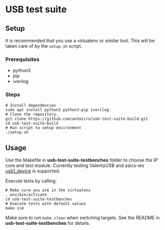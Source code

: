 # USB test suite

## Setup

It is recommended that you use a virtualenv or similar tool.
This will be taken care of by the `setup.sh` script.

### Prerequisites

* python3
* pip
* iverilog

### Steps

```
# Install dependencies
sudo apt install python3 python3-pip iverilog
# Clone the repository.
git clone https://github.com/antmicro/usb-test-suite-build.git
cd usb-test-suite-build
# Run script to setup environment
./setup.sh
```

## Usage

Use the Makefile in **usb-test-suite-testbenches** folder to choose the IP core and test module.
Currently testing ValentyUSB and asics-ws [usb1_device](https://github.com/www-asics-ws/usb1_device) is supported.

Execute tests by calling:

```
# Make sure you are in the virtualenv
. env/bin/activate
cd usb-test-suite-testbenches
# Execute tests with default values
make sim
```

Make sure to run `make clean` when switching targets. See the README in **usb-test-suite-testbenches** for details.
